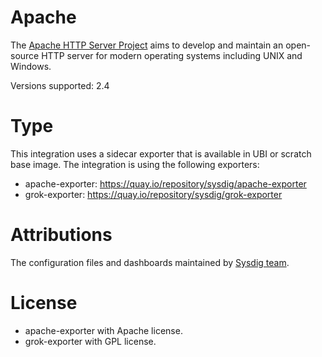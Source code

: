 # Apache
The [Apache HTTP Server Project](https://httpd.apache.org/) aims to develop and maintain an open-source HTTP server for modern operating systems including UNIX and Windows.

Versions supported: 2.4

# Type
This integration uses a sidecar exporter that is available in UBI or scratch base image.
The integration is using the following exporters:
- apache-exporter: https://quay.io/repository/sysdig/apache-exporter
- grok-exporter: https://quay.io/repository/sysdig/grok-exporter


# Attributions
The configuration files and dashboards maintained by [Sysdig team](https://sysdig.com/).
# License
- apache-exporter with Apache license.
- grok-exporter with GPL license.